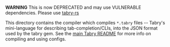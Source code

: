 **WARNING** This is now DEPRECATED and may use VULNERABLE dependencies. Please use [tabry-rs](https://github.com/evanbattaglia/tabry-rs)

This directory contains the compiler which compiles `*.tabry` files -- Tabry's
mini-language for describing tab-completion/CLIs, into the JSON format used by
the tabry gem. See the [main Tabry README](../README.md) for more info on
compiling and using configs.
